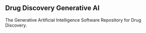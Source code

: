 ## Drug Discovery Generative AI
The Generative Artificial Intelligence Software Repository for Drug Discovery.
